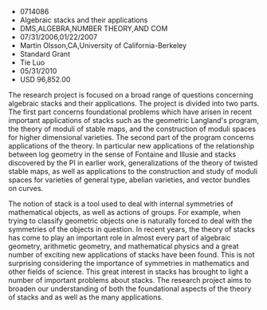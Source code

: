 
* 0714086
* Algebraic stacks and their applications
* DMS,ALGEBRA,NUMBER THEORY,AND COM
* 07/31/2006,01/22/2007
* Martin Olsson,CA,University of California-Berkeley
* Standard Grant
* Tie Luo
* 05/31/2010
* USD 96,852.00

The research project is focused on a broad range of questions concerning
algebraic stacks and their applications. The project is divided into two parts.
The first part concerns foundational problems which have arisen in recent
important applications of stacks such as the geometric Langland's program, the
theory of moduli of stable maps, and the construction of moduli spaces for
higher dimensional varieties. The second part of the program concerns
applications of the theory. In particular new applications of the relationship
between log geometry in the sense of Fontaine and Illusie and stacks discovered
by the PI in earlier work, generalizations of the theory of twisted stable maps,
as well as applications to the construction and study of moduli spaces for
varieties of general type, abelian varieties, and vector bundles on curves.

The notion of stack is a tool used to deal with internal symmetries of
mathematical objects, as well as actions of groups. For example, when trying to
classify geometric objects one is naturally forced to deal with the symmetries
of the objects in question. In recent years, the theory of stacks has come to
play an important role in almost every part of algebraic geometry, arithmetic
geometry, and mathematical physics and a great number of exciting new
applications of stacks have been found. This is not surprising considering the
importance of symmetries in mathematics and other fields of science. This great
interest in stacks has brought to light a number of important problems about
stacks. The research project aims to broaden our understanding of both the
foundational aspects of the theory of stacks and as well as the many
applications.
